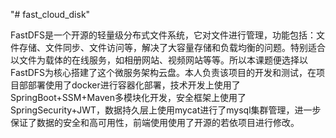 "# fast_cloud_disk" 

FastDFS是一个开源的轻量级分布式文件系统，它对文件进行管理，功能包括：文件存储、文件同步、文件访问等，解决了大容量存储和负载均衡的问题。特别适合以文件为载体的在线服务，如相册网站、视频网站等等。所以本课题便选择以FastDFS为核心搭建了这个微服务架构云盘。本人负责该项目的开发和测试，在项目部部署使用了docker进行容器化部署，技术开发上使用了SpringBoot+SSM+Maven多模块化开发，安全框架上使用了SpringSecurity+JWT，数据持久层上使用mycat进行了mysql集群管理，进一步保证了数据的安全和高可用性，前端使用使用了开源的若依项目进行修改。